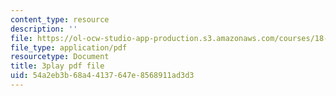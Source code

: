 ```yaml
---
content_type: resource
description: ''
file: https://ol-ocw-studio-app-production.s3.amazonaws.com/courses/18-01sc-single-variable-calculus-fall-2010/54a2eb3b68a44137647e8568911ad3d3_2_7htv5eviM.pdf
file_type: application/pdf
resourcetype: Document
title: 3play pdf file
uid: 54a2eb3b-68a4-4137-647e-8568911ad3d3
---
```

